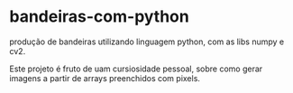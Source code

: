 # bandeiras-com-python
produção de bandeiras utilizando linguagem python, com as libs numpy e cv2.

Este projeto é fruto de uam cursiosidade pessoal, sobre como gerar imagens a partir de arrays preenchidos com pixels.
